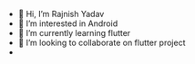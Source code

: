 - 👋 Hi, I’m Rajnish Yadav
- 👀 I’m interested in Android 
- 🌱 I’m currently learning flutter
- 💞️ I’m looking to collaborate on flutter project
- 

<!---
rajnish725/rajnish725 is a ✨ special ✨ repository because its `README.md` (this file) appears on your GitHub profile.
You can click the Preview link to take a look at your changes.
--->
